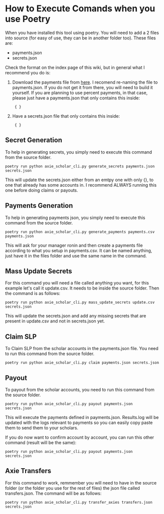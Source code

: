 # How to Execute Comands when you use Poetry

When you have installed this tool using poetry. You will need to add a 2 files into source (for easy of use, they can be in another folder too). These files are:

- payments.json
- secrets.json

Check the format on the index page of this wiki, but in general what I recommend you do is:

1. Download the payments file from [here](https://axie.management/tracker/payments). I recomend re-naming the file to payments.json. If you do not get it from there, you will need to build it yourself. If you are planning to use percent payments, in that case, please just have a payments.json that only contains this inside:

        { }

2. Have a secrets.json file that only contains this inside:

        { }

## Secret Generation

To help in generating secrets, you simply need to execute this command from the source folder.

    poetry run python axie_scholar_cli.py generate_secrets payments.json secrets.json

This will update the secrets.json either from an emtpy one with only {}, to one that already has some accounts in. I recommend ALWAYS running this one before doing claims or payouts.

## Payments Generation

To help in generating payments json, you simply need to execute this command from the source folder.

    poetry run python axie_scholar_cli.py generate_payments payments.csv payments.json

This will ask for your manager ronin and then create a payments file according to what you setup in payments.csv. It can be named anything, just have it in the files folder and use the same name in the command.

## Mass Update Secrets

For this command you will need a file called anything you want, for this example let's call it update.csv. It needs to be inside the source folder. Then the command is as follows:

    poetry run python axie_scholar_cli.py mass_update_secrets update.csv secrets.json

This will update the secrets.json and add any missing secrets that are present in update.csv and not in secrets.json yet.

## Claim SLP

To Claim SLP from the scholar accounts in the payments.json file. You need to run this command from the source folder.

    poetry run python axie_scholar_cli.py claim payments.json secrets.json

## Payout

To payout from the scholar accounts, you need to run this command from the source folder.

    poetry run python axie_scholar_cli.py payout payments.json secrets.json

This will execute the payments defined in payments.json. Results.log will be updated with the logs relevant to payments so you can easily copy paste them to send them to your scholars.

If you do now want to confirm account by account, you can run this other command (result will be the same):

    poetry run python axie_scholar_cli.py payout payments.json secrets.json

## Axie Transfers

For this command to work, remmember you will need to have in the source folder (or the folder you use for the rest of files) the json file called transfers.json. The command will be as follows:

    poetry run python axie_scholar_cli.py transfer_axies transfers.json secrets.json
